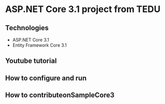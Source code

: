 # ASP.NET Core 3.1 project from TEDU
## Technologies
- ASP.NET Core 3.1
- Entity Framework Core 3.1
## Youtube tutorial
## How to configure and run
## How to contributeonSampleCore3